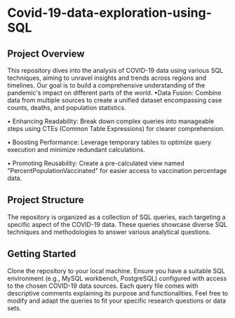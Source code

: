 # Covid-19-data-exploration-using-SQL

## Project Overview
This repository dives into the analysis of COVID-19 data using various SQL techniques, aiming to unravel insights and trends across regions and timelines. Our goal is to build a comprehensive understanding of the pandemic's impact on different parts of the world.
•Data Fusion: Combine data from multiple sources to create a unified dataset encompassing case counts, deaths, and population statistics.

• Enhancing Readability: Break down complex queries into manageable steps using CTEs (Common Table Expressions) for clearer comprehension.

• Boosting Performance: Leverage temporary tables to optimize query execution and minimize redundant calculations.

• Promoting Reusability: Create a pre-calculated view named "PercentPopulationVaccinated" for easier access to vaccination percentage data.

## Project Structure
The repository is organized as a collection of SQL queries, each targeting a specific aspect of the COVID-19 data. These queries showcase diverse SQL techniques and methodologies to answer various analytical questions.


## Getting Started
Clone the repository to your local machine.
Ensure you have a suitable SQL environment (e.g., MySQL workbench, PostgreSQL) configured with access to the chosen COVID-19 data sources.
Each query file comes with descriptive comments explaining its purpose and functionalities.
Feel free to modify and adapt the queries to fit your specific research questions or data sets.
